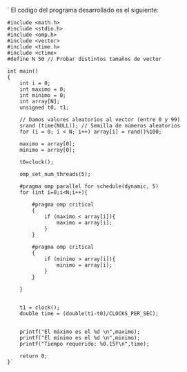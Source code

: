 ` 
El codigo del programa desarrollado es el siguiente:

    #include <math.h> 
    #include <stdio.h> 
    #include <omp.h> 
    #include <vector>
    #include <time.h> 
    #include <ctime>
    #define N 50 // Probar distintos tamaños de vector 

    int main() 
    {  
        int i = 0;
        int maximo = 0;
        int minimo = 0;
        int array[N];  
        unsigned t0, t1;
 
        // Damos valores aleatorios al vector (entre 0 y 99) 
        srand (time(NULL)); // Semilla de números aleatorios 
        for (i = 0; i < N; i++) array[i] = rand()%100; 

        maximo = array[0];
        minimo = array[0];

        t0=clock();

        omp_set_num_threads(5);

        #pragma omp parallel for schedule(dynamic, 5)
        for (int i=0;i<N;i++){

            #pragma omp critical
            {
                if (maximo < array[i]){
                    maximo = array[i];
                }
            }

            #pragma omp critical
            {
                if (minimo > array[i]){
                    minimo = array[i];
                }
            }
        
        }


        t1 = clock();
        double time = (double(t1-t0)/CLOCKS_PER_SEC);

    
        printf("El máximo es el %d \n",maximo);
        printf("El mínimo es el %d \n",minimo);
        printf("Tiempo requerido: %0.15f\n",time);

        return 0;
    }`

